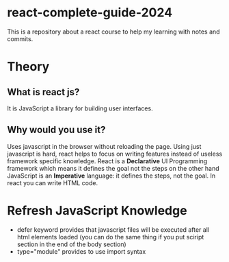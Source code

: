 # react-complete-guide-2024
This is a repository about a react course to help my learning with notes and commits.

# Theory
## What is react js?
It is JavaScript a library for building user interfaces.
## Why would you use it?
Uses javascript in the browser without reloading the page. Using just javascript is hard, react helps to focus on writing features instead of useless framework specific knowledge. 
React is a **Declarative** UI Programming framework which means it defines the goal not the steps on the other hand JavaScript is an **Imperative** language: it defines the steps, not the goal. In react you can write HTML code.

# Refresh JavaScript Knowledge
- defer keyword provides that javascript files will be executed after all html elements loaded (you can do the same thing if you put sciript section in the end of the body section)
- type="module" provides to use import syntax


